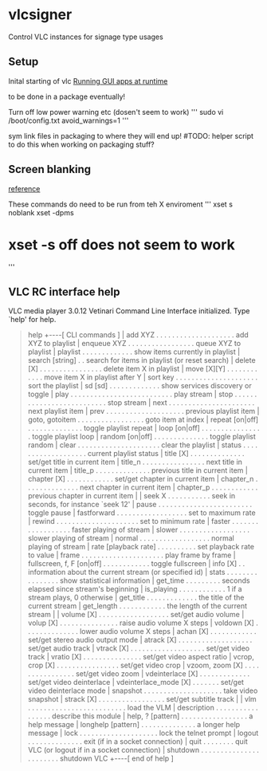 # vlcsigner
Control VLC instances for signage type usages


## Setup 

Inital starting of vlc
[Running GUI apps at runtime](https://forums.raspberrypi.com/viewtopic.php?t=193860)

to be done in a package eventually!

Turn off low power warning etc (dosen't seem to work)
'''
sudo vi /boot/config.txt
avoid_warnings=1
'''

sym link files in packaging to where they will end up!
#TODO: helper script to do this when working on packaging stuff?

## Screen blanking
[reference](https://pimylifeup.com/raspberry-pi-disable-screen-blanking/)

These commands do need to be run from teh X enviroment
'''
xset s noblank
xset -dpms
# xset -s off    does not seem to work
'''




## VLC RC interface help


VLC media player 3.0.12 Vetinari
Command Line Interface initialized. Type `help' for help.
> help
+----[ CLI commands ]
| add XYZ  . . . . . . . . . . . . . . . . . . . . add XYZ to playlist
| enqueue XYZ  . . . . . . . . . . . . . . . . . queue XYZ to playlist
| playlist . . . . . . . . . . . . .  show items currently in playlist
| search [string]  . .  search for items in playlist (or reset search)
| delete [X] . . . . . . . . . . . . . . . . delete item X in playlist
| move [X][Y]  . . . . . . . . . . . . move item X in playlist after Y
| sort key . . . . . . . . . . . . . . . . . . . . . sort the playlist
| sd [sd]  . . . . . . . . . . . . . show services discovery or toggle
| play . . . . . . . . . . . . . . . . . . . . . . . . . . play stream
| stop . . . . . . . . . . . . . . . . . . . . . . . . . . stop stream
| next . . . . . . . . . . . . . . . . . . . . . .  next playlist item
| prev . . . . . . . . . . . . . . . . . . . .  previous playlist item
| goto, gotoitem . . . . . . . . . . . . . . . . .  goto item at index
| repeat [on|off]  . . . . . . . . . . . . . .  toggle playlist repeat
| loop [on|off]  . . . . . . . . . . . . . . . .  toggle playlist loop
| random [on|off]  . . . . . . . . . . . . . .  toggle playlist random
| clear  . . . . . . . . . . . . . . . . . . . . .  clear the playlist
| status . . . . . . . . . . . . . . . . . . . current playlist status
| title [X]  . . . . . . . . . . . . . . set/get title in current item
| title_n  . . . . . . . . . . . . . . . .  next title in current item
| title_p  . . . . . . . . . . . . . .  previous title in current item
| chapter [X]  . . . . . . . . . . . . set/get chapter in current item
| chapter_n  . . . . . . . . . . . . . .  next chapter in current item
| chapter_p  . . . . . . . . . . . .  previous chapter in current item
| 
| seek X . . . . . . . . . . . seek in seconds, for instance `seek 12'
| pause  . . . . . . . . . . . . . . . . . . . . . . . .  toggle pause
| fastforward  . . . . . . . . . . . . . . . . . . set to maximum rate
| rewind . . . . . . . . . . . . . . . . . . . . . set to minimum rate
| faster . . . . . . . . . . . . . . . . . .  faster playing of stream
| slower . . . . . . . . . . . . . . . . . .  slower playing of stream
| normal . . . . . . . . . . . . . . . . . .  normal playing of stream
| rate [playback rate] . . . . . . . . . .  set playback rate to value
| frame  . . . . . . . . . . . . . . . . . . . . . play frame by frame
| fullscreen, f, F [on|off]  . . . . . . . . . . . . toggle fullscreen
| info [X] . .  information about the current stream (or specified id)
| stats  . . . . . . . . . . . . . . . .  show statistical information
| get_time . . . . . . . . .  seconds elapsed since stream's beginning
| is_playing . . . . . . . . . . . .  1 if a stream plays, 0 otherwise
| get_title  . . . . . . . . . . . . . the title of the current stream
| get_length . . . . . . . . . . . .  the length of the current stream
| 
| volume [X] . . . . . . . . . . . . . . . . . .  set/get audio volume
| volup [X]  . . . . . . . . . . . . . . .  raise audio volume X steps
| voldown [X]  . . . . . . . . . . . . . .  lower audio volume X steps
| achan [X]  . . . . . . . . . . . .  set/get stereo audio output mode
| atrack [X] . . . . . . . . . . . . . . . . . . . set/get audio track
| vtrack [X] . . . . . . . . . . . . . . . . . . . set/get video track
| vratio [X] . . . . . . . . . . . . . . .  set/get video aspect ratio
| vcrop, crop [X]  . . . . . . . . . . . . . . . .  set/get video crop
| vzoom, zoom [X]  . . . . . . . . . . . . . . . .  set/get video zoom
| vdeinterlace [X] . . . . . . . . . . . . . set/get video deinterlace
| vdeinterlace_mode [X]  . . . . . . .  set/get video deinterlace mode
| snapshot . . . . . . . . . . . . . . . . . . . . take video snapshot
| strack [X] . . . . . . . . . . . . . . . . .  set/get subtitle track
| 
| vlm  . . . . . . . . . . . . . . . . . . . . . . . . .  load the VLM
| description  . . . . . . . . . . . . . . . . .  describe this module
| help, ? [pattern]  . . . . . . . . . . . . . . . . .  a help message
| longhelp [pattern] . . . . . . . . . . . . . . a longer help message
| lock . . . . . . . . . . . . . . . . . . . .  lock the telnet prompt
| logout . . . . . . . . . . . . . .  exit (if in a socket connection)
| quit . . . . . . . .  quit VLC (or logout if in a socket connection)
| shutdown . . . . . . . . . . . . . . . . . . . . . . .  shutdown VLC
+----[ end of help ]
> 